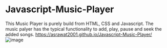 # Javascript-Music-Player
This Music Player is purely build from HTML, CSS and Javascript. The music palyer has the typical functionality to add, play, pause and seek the added songs.
https://asrawat2001.github.io/Javascript-Music-Player/
![image](https://user-images.githubusercontent.com/83879728/187061437-dfc9ea94-62d0-4c9c-9eec-8156e92f858f.png)

